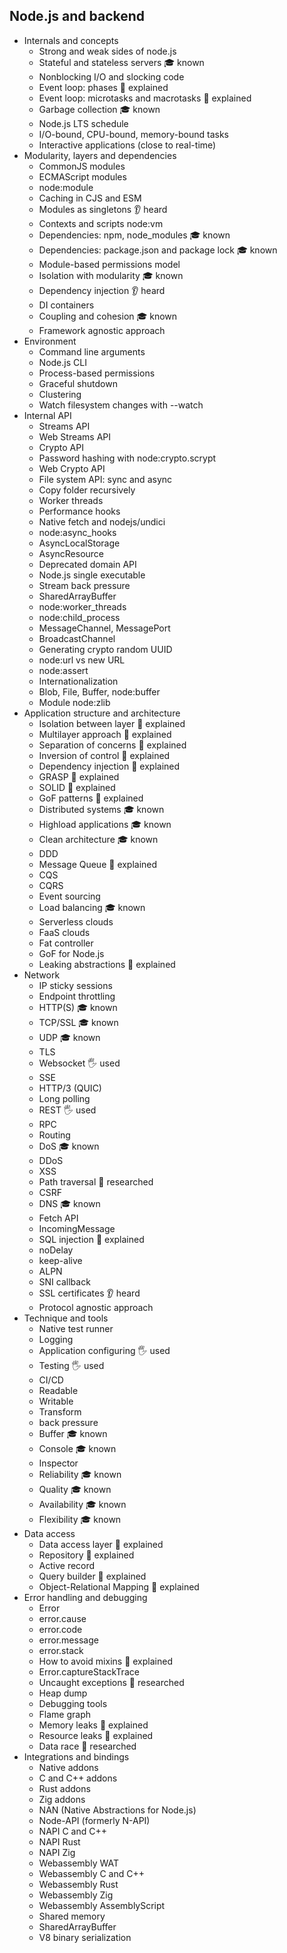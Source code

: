 
## Node.js and backend
- Internals and concepts
  - Strong and weak sides of node.js
  - Stateful and stateless servers 🎓 known
  - Nonblocking I/O and slocking code
  - Event loop: phases 🙋 explained
  - Event loop: microtasks and macrotasks 🙋 explained
  - Garbage collection 🎓 known
  - Node.js LTS schedule
  - I/O-bound, CPU-bound, memory-bound tasks
  - Interactive applications (close to real-time)
- Modularity, layers and dependencies
  - CommonJS modules
  - ECMAScript modules
  - node:module
  - Caching in CJS and ESM
  - Modules as singletons 👂 heard
  - Contexts and scripts node:vm
  - Dependencies: npm, node_modules 🎓 known
  - Dependencies: package.json and package lock 🎓 known
  - Module-based permissions model
  - Isolation with modularity 🎓 known
  - Dependency injection 👂 heard
  - DI containers
  - Coupling and cohesion 🎓 known
  - Framework agnostic approach
- Environment
  - Command line arguments
  - Node.js CLI
  - Process-based permissions
  - Graceful shutdown
  - Clustering
  - Watch filesystem changes with --watch
- Internal API
  - Streams API
  - Web Streams API
  - Crypto API
  - Password hashing with node:crypto.scrypt
  - Web Crypto API
  - File system API: sync and async
  - Copy folder recursively
  - Worker threads
  - Performance hooks
  - Native fetch and nodejs/undici
  - node:async_hooks
  - AsyncLocalStorage
  - AsyncResource
  - Deprecated domain API
  - Node.js single executable
  - Stream back pressure
  - SharedArrayBuffer
  - node:worker_threads
  - node:child_process
  - MessageChannel, MessagePort
  - BroadcastChannel
  - Generating crypto random UUID
  - node:url vs new URL
  - node:assert
  - Internationalization
  - Blob, File, Buffer, node:buffer
  - Module node:zlib
- Application structure and architecture
  - Isolation between layer 🙋 explained
  - Multilayer approach 🙋 explained
  - Separation of concerns 🙋 explained
  - Inversion of control 🙋 explained
  - Dependency injection 🙋 explained
  - GRASP 🙋 explained
  - SOLID 🙋 explained
  - GoF patterns 🙋 explained
  - Distributed systems 🎓 known
  - Highload applications 🎓 known
  - Clean architecture 🎓 known
  - DDD
  - Message Queue 🙋 explained
  - CQS
  - CQRS
  - Event sourcing
  - Load balancing 🎓 known
  - Serverless clouds
  - FaaS clouds
  - Fat controller
  - GoF for Node.js
  - Leaking abstractions 🙋 explained
- Network
  - IP sticky sessions
  - Endpoint throttling
  - HTTP(S) 🎓 known
  - TCP/SSL 🎓 known
  - UDP 🎓 known
  - TLS
  - Websocket 🖐️ used
  - SSE
  - HTTP/3 (QUIC)
  - Long polling
  - REST 🖐️ used
  - RPC
  - Routing
  - DoS 🎓 known
  - DDoS
  - XSS
  - Path traversal 🔬 researched
  - CSRF
  - DNS 🎓 known
  - Fetch API
  - IncomingMessage
  - SQL injection 🙋 explained
  - noDelay
  - keep-alive
  - ALPN
  - SNI callback
  - SSL certificates 👂 heard
  - Protocol agnostic approach
- Technique and tools
  - Native test runner
  - Logging
  - Application configuring 🖐️ used
  - Testing 🖐️ used
  - CI/CD
  - Readable
  - Writable
  - Transform
  - back pressure
  - Buffer 🎓 known
  - Console 🎓 known
  - Inspector
  - Reliability 🎓 known
  - Quality 🎓 known
  - Availability 🎓 known
  - Flexibility 🎓 known
- Data access
  - Data access layer 🙋 explained
  - Repository 🙋 explained
  - Active record
  - Query builder 🙋 explained
  - Object-Relational Mapping 🙋 explained
- Error handling and debugging
  - Error
  - error.cause
  - error.code
  - error.message
  - error.stack
  - How to avoid mixins 🙋 explained
  - Error.captureStackTrace
  - Uncaught exceptions 🔬 researched
  - Heap dump
  - Debugging tools
  - Flame graph
  - Memory leaks 🙋 explained
  - Resource leaks 🙋 explained
  - Data race 🔬 researched
- Integrations and bindings
  - Native addons
  - C and C++ addons
  - Rust addons
  - Zig addons
  - NAN (Native Abstractions for Node.js)
  - Node-API (formerly N-API)
  - NAPI C and C++
  - NAPI Rust
  - NAPI Zig
  - Webassembly WAT
  - Webassembly C and C++
  - Webassembly Rust
  - Webassembly Zig
  - Webassembly AssemblyScript
  - Shared memory
  - SharedArrayBuffer
  - V8 binary serialization